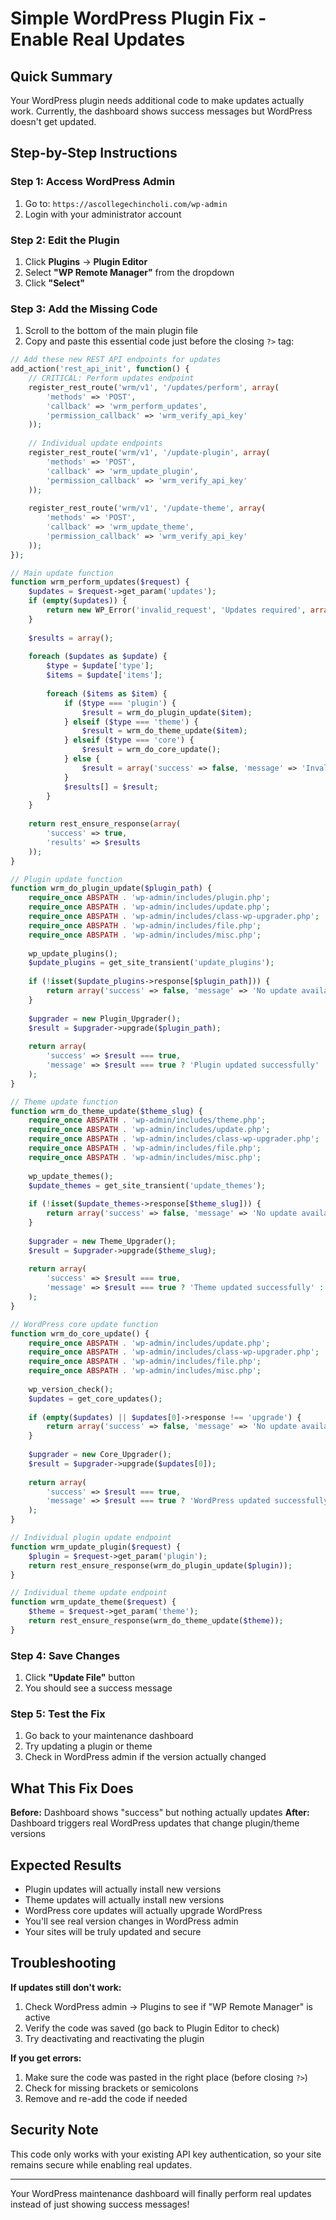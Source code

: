 # Simple WordPress Plugin Fix - Enable Real Updates

## Quick Summary
Your WordPress plugin needs additional code to make updates actually work. Currently, the dashboard shows success messages but WordPress doesn't get updated.

## Step-by-Step Instructions

### Step 1: Access WordPress Admin
1. Go to: `https://ascollegechincholi.com/wp-admin`
2. Login with your administrator account

### Step 2: Edit the Plugin
1. Click **Plugins** → **Plugin Editor**
2. Select **"WP Remote Manager"** from the dropdown
3. Click **"Select"**

### Step 3: Add the Missing Code
1. Scroll to the bottom of the main plugin file
2. Copy and paste this essential code just before the closing `?>` tag:

```php
// Add these new REST API endpoints for updates
add_action('rest_api_init', function() {
    // CRITICAL: Perform updates endpoint
    register_rest_route('wrm/v1', '/updates/perform', array(
        'methods' => 'POST',
        'callback' => 'wrm_perform_updates',
        'permission_callback' => 'wrm_verify_api_key'
    ));
    
    // Individual update endpoints
    register_rest_route('wrm/v1', '/update-plugin', array(
        'methods' => 'POST',
        'callback' => 'wrm_update_plugin',
        'permission_callback' => 'wrm_verify_api_key'
    ));
    
    register_rest_route('wrm/v1', '/update-theme', array(
        'methods' => 'POST',
        'callback' => 'wrm_update_theme',
        'permission_callback' => 'wrm_verify_api_key'
    ));
});

// Main update function
function wrm_perform_updates($request) {
    $updates = $request->get_param('updates');
    if (empty($updates)) {
        return new WP_Error('invalid_request', 'Updates required', array('status' => 400));
    }
    
    $results = array();
    
    foreach ($updates as $update) {
        $type = $update['type'];
        $items = $update['items'];
        
        foreach ($items as $item) {
            if ($type === 'plugin') {
                $result = wrm_do_plugin_update($item);
            } elseif ($type === 'theme') {
                $result = wrm_do_theme_update($item);
            } elseif ($type === 'core') {
                $result = wrm_do_core_update();
            } else {
                $result = array('success' => false, 'message' => 'Invalid type');
            }
            $results[] = $result;
        }
    }
    
    return rest_ensure_response(array(
        'success' => true,
        'results' => $results
    ));
}

// Plugin update function
function wrm_do_plugin_update($plugin_path) {
    require_once ABSPATH . 'wp-admin/includes/plugin.php';
    require_once ABSPATH . 'wp-admin/includes/update.php';
    require_once ABSPATH . 'wp-admin/includes/class-wp-upgrader.php';
    require_once ABSPATH . 'wp-admin/includes/file.php';
    require_once ABSPATH . 'wp-admin/includes/misc.php';
    
    wp_update_plugins();
    $update_plugins = get_site_transient('update_plugins');
    
    if (!isset($update_plugins->response[$plugin_path])) {
        return array('success' => false, 'message' => 'No update available');
    }
    
    $upgrader = new Plugin_Upgrader();
    $result = $upgrader->upgrade($plugin_path);
    
    return array(
        'success' => $result === true,
        'message' => $result === true ? 'Plugin updated successfully' : 'Plugin update failed'
    );
}

// Theme update function
function wrm_do_theme_update($theme_slug) {
    require_once ABSPATH . 'wp-admin/includes/theme.php';
    require_once ABSPATH . 'wp-admin/includes/update.php';
    require_once ABSPATH . 'wp-admin/includes/class-wp-upgrader.php';
    require_once ABSPATH . 'wp-admin/includes/file.php';
    require_once ABSPATH . 'wp-admin/includes/misc.php';
    
    wp_update_themes();
    $update_themes = get_site_transient('update_themes');
    
    if (!isset($update_themes->response[$theme_slug])) {
        return array('success' => false, 'message' => 'No update available');
    }
    
    $upgrader = new Theme_Upgrader();
    $result = $upgrader->upgrade($theme_slug);
    
    return array(
        'success' => $result === true,
        'message' => $result === true ? 'Theme updated successfully' : 'Theme update failed'
    );
}

// WordPress core update function
function wrm_do_core_update() {
    require_once ABSPATH . 'wp-admin/includes/update.php';
    require_once ABSPATH . 'wp-admin/includes/class-wp-upgrader.php';
    require_once ABSPATH . 'wp-admin/includes/file.php';
    require_once ABSPATH . 'wp-admin/includes/misc.php';
    
    wp_version_check();
    $updates = get_core_updates();
    
    if (empty($updates) || $updates[0]->response !== 'upgrade') {
        return array('success' => false, 'message' => 'No update available');
    }
    
    $upgrader = new Core_Upgrader();
    $result = $upgrader->upgrade($updates[0]);
    
    return array(
        'success' => $result === true,
        'message' => $result === true ? 'WordPress updated successfully' : 'WordPress update failed'
    );
}

// Individual plugin update endpoint
function wrm_update_plugin($request) {
    $plugin = $request->get_param('plugin');
    return rest_ensure_response(wrm_do_plugin_update($plugin));
}

// Individual theme update endpoint
function wrm_update_theme($request) {
    $theme = $request->get_param('theme');
    return rest_ensure_response(wrm_do_theme_update($theme));
}
```

### Step 4: Save Changes
1. Click **"Update File"** button
2. You should see a success message

### Step 5: Test the Fix
1. Go back to your maintenance dashboard
2. Try updating a plugin or theme
3. Check in WordPress admin if the version actually changed

## What This Fix Does

**Before:** Dashboard shows "success" but nothing actually updates
**After:** Dashboard triggers real WordPress updates that change plugin/theme versions

## Expected Results

- Plugin updates will actually install new versions
- Theme updates will actually install new versions  
- WordPress core updates will actually upgrade WordPress
- You'll see real version changes in WordPress admin
- Your sites will be truly updated and secure

## Troubleshooting

**If updates still don't work:**
1. Check WordPress admin → Plugins to see if "WP Remote Manager" is active
2. Verify the code was saved (go back to Plugin Editor to check)
3. Try deactivating and reactivating the plugin

**If you get errors:**
1. Make sure the code was pasted in the right place (before closing `?>`)
2. Check for missing brackets or semicolons
3. Remove and re-add the code if needed

## Security Note
This code only works with your existing API key authentication, so your site remains secure while enabling real updates.

---

Your WordPress maintenance dashboard will finally perform real updates instead of just showing success messages!